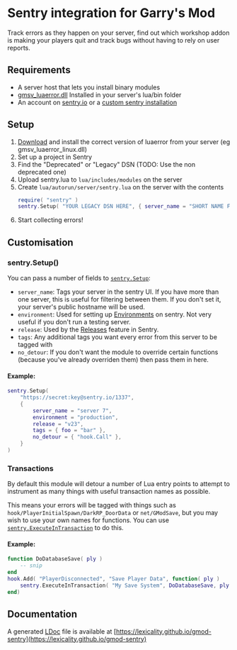 # Sentry integration for Garry's Mod

Track errors as they happen on your server, find out which workshop addon is making your players quit and track bugs without having to rely on user reports.

## Requirements
- A server host that lets you install binary modules
- [gmsv_luaerror.dll][luaerror] Installed in your server's lua/bin folder
- An account on [sentry.io][sentry] or a [custom sentry installation][custom_sentry]

## Setup
1. [Download][luaerror_dl] and install the correct version of luaerror from your server (eg gmsv_luaerror_linux.dll)
2. Set up a project in Sentry
3. Find the "Deprecated" or "Legacy" DSN (TODO: Use the non deprecated one)
4. Upload sentry.lua to `lua/includes/modules` on the server
5. Create `lua/autorun/server/sentry.lua` on the server with the contents
   ```lua
   require( "sentry" )
   sentry.Setup( "YOUR LEGACY DSN HERE", { server_name = "SHORT NAME FOR SERVER" } )
   ```
6. Start collecting errors!

## Customisation
### sentry.Setup()
You can pass a number of fields to [`sentry.Setup`](https://lexicality.github.io/gmod-sentry#Setup):
- `server_name`: Tags your server in the sentry UI. If you have more than one server, this is useful for filtering between them. If you don't set it, your server's public hostname will be used.
- `environment`: Used for setting up [Environments][sentry_env] on sentry. Not very useful if you don't run a testing server.
- `release`: Used by the [Releases][sentry_rel] feature in Sentry.
- `tags`: Any additional tags you want every error from this server to be tagged with
- `no_detour`: If you don't want the module to override certain functions (because you've already overriden them) then pass them in here.

#### Example:
```lua
sentry.Setup(
	"https://secret:key@sentry.io/1337",
	{
		server_name = "server 7",
		environment = "production",
		release = "v23",
		tags = { foo = "bar" },
		no_detour = { "hook.Call" },
	}
)
```

### Transactions
By default this module will detour a number of Lua entry points to attempt to instrument as many things with useful transaction names as possible.

This means your errors will be tagged with things such as `hook/PlayerInitialSpawn/DarkRP_DoorData` or `net/GModSave`, but you may wish to use your own names for functions. You can use [`sentry.ExecuteInTransaction`](https://lexicality.github.io/gmod-sentry#ExecuteInTransaction) to do this.

#### Example:
```lua
function DoDatabaseSave( ply )
	-- snip
end
hook.Add( "PlayerDisconnected", "Save Player Data", function( ply )
	sentry.ExecuteInTransaction( "My Save System", DoDatabaseSave, ply )
end)
```

## Documentation
A generated [LDoc][ldoc] file is available at [https://lexicality.github.io/gmod-sentry](https://lexicality.github.io/gmod-sentry)


[luaerror]: https://github.com/danielga/gm_luaerror/
[luaerror_dl]: https://github.com/danielga/gm_luaerror/releases
[sentry]: https://sentry.io/
[sentry_env]: https://docs.sentry.io/learn/environments/
[sentry_rel]: https://docs.sentry.io/learn/releases/
[custom_sentry]: https://docs.sentry.io/server/installation/
[quickstart]: https://docs.sentry.io/quickstart/
[ldoc]: https://stevedonovan.github.io/ldoc/
